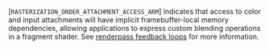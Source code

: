 [`RASTERIZATION_ORDER_ATTACHMENT_ACCESS_ARM`]
indicates that access to color and input attachments will have implicit
framebuffer-local memory dependencies, allowing applications to express
custom blending operations in a fragment shader.
See [renderpass feedback loops](https://www.khronos.org/registry/vulkan/specs/1.3-extensions/html/vkspec.html#renderpass-feedbackloop) for more
information.